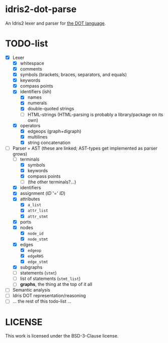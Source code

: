 # idris2-dot-parse

An Idris2 lexer and parser for
[the DOT language](https://graphviz.org/doc/info/lang.html).

# TODO-list

- [x] Lexer
  - [x] whitespace
  - [x] comments
  - [x] symbols (brackets, braces, separators, and equals)
  - [x] keywords
  - [x] compass points
  - [x] identifiers (ish)
    - [x] names
    - [x] numerals
    - [x] double-quoted strings
    - [ ] HTML-strings (HTML-parsing is probably a library/package on its own)
  - [x] operators
    - [x] edgeops (graph+digraph)
    - [x] multilines
    - [x] string concatenation
- [ ] Parser + AST (these are linked; AST-types get implemented as parser grows)
  - [ ] terminals
    - [x] symbols
    - [x] keywords
    - [x] compass points
    - [ ] (the other terminals?...)
  - [x] identifiers
  - [x] assignment (_ID_ '=' _ID_)
  - [x] attributes
    - [x] `a_list`
    - [x] `attr_list`
    - [x] `attr_stmt`
  - [x] ports
  - [x] nodes
    - [x] `node_id`
    - [x] `node_stmt`
  - [x] edges
    - [x] `edgeop`
    - [x] `edgeRHS`
    - [x] `edge_stmt`
  - [x] subgraphs
  - [ ] statements (`stmt`)
  - [ ] list of statements (`stmt_list`)
  - [ ] **graphs**, the thing at the top of it all
- [ ] Semantic analysis
- [ ] Idris DOT representation/reasoning
- [ ] ... the rest of this todo-list ...

# LICENSE

This work is licensed under the BSD-3-Clause license.

